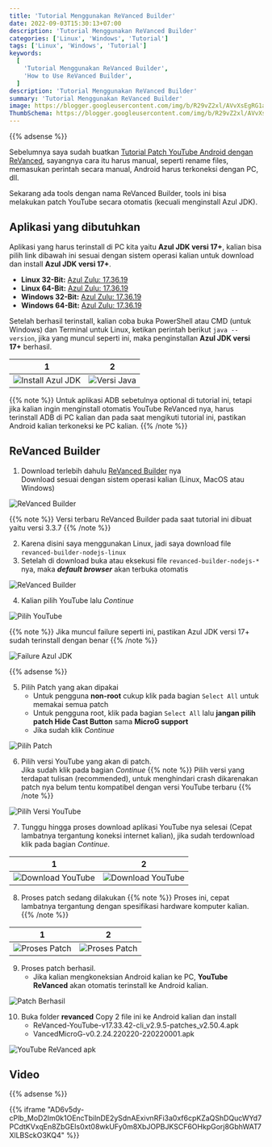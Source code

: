 ```yaml
---
title: 'Tutorial Menggunakan ReVanced Builder'
date: 2022-09-03T15:30:13+07:00
description: 'Tutorial Menggunakan ReVanced Builder'
categories: ['Linux', 'Windows', 'Tutorial']
tags: ['Linux', 'Windows', 'Tutorial']
keywords:
  [
    'Tutorial Menggunakan ReVanced Builder',
    'How to Use ReVanced Builder',
  ]
description: 'Tutorial Menggunakan ReVanced Builder'
summary: 'Tutorial Menggunakan ReVanced Builder'
image: https://blogger.googleusercontent.com/img/b/R29vZ2xl/AVvXsEgRG1aqNJ299j2-lxVdxy0A5AQgPkya57k12PBkasFj1rjaG964AAkvRdqkduF5W7IsCbk-J6pdZLtzz282SsOzTE_FbYNkRA_oQzzCTl7IZre891a-n6kS2b5Ljzfsq5QuPTeuNaQ8ocTBEUtsFdt9G_6NpgKm0GW0fvozrl6MGYooetKcam6xWRa8LIdC/s80-rw/revanced-logo.jpg
ThumbSchema: https://blogger.googleusercontent.com/img/b/R29vZ2xl/AVvXsEgRG1aqNJ299j2-lxVdxy0A5AQgPkya57k12PBkasFj1rjaG964AAkvRdqkduF5W7IsCbk-J6pdZLtzz282SsOzTE_FbYNkRA_oQzzCTl7IZre891a-n6kS2b5Ljzfsq5QuPTeuNaQ8ocTBEUtsFdt9G_6NpgKm0GW0fvozrl6MGYooetKcam6xWRa8LIdC/s0-rw/revanced-logo.jpg
---
```


{{% adsense %}}

Sebelumnya saya sudah buatkan [Tutorial Patch YouTube Android dengan ReVanced](/tutorial-patch-youtube-android-dengan-revanced/), sayangnya cara itu harus manual, seperti rename files, memasukan perintah secara manual, Android harus terkoneksi dengan PC, dll.

Sekarang ada tools dengan nama ReVanced Builder, tools ini bisa melakukan patch YouTube secara otomatis (kecuali menginstall Azul JDK).

## Aplikasi yang dibutuhkan
Aplikasi yang harus terinstall di PC kita yaitu **Azul JDK versi 17+**, kalian bisa pilih link dibawah ini sesuai dengan sistem operasi kalian untuk download dan install **Azul JDK versi 17+**.

* **Linux 32-Bit:** [Azul Zulu: 17.36.19](https://www.azul.com/downloads/?version=java-17-lts&os=linux&architecture=x86-32-bit&package=jdk)
* **Linux 64-Bit:** [Azul Zulu: 17.36.19](https://www.azul.com/downloads/?version=java-17-lts&os=linux&architecture=x86-64-bit&package=jdk)
* **Windows 32-Bit:** [Azul Zulu: 17.36.19](https://www.azul.com/downloads/?version=java-17-lts&os=windows&architecture=x86-32-bit&package=jdk)
* **Windows 64-Bit:** [Azul Zulu: 17.36.19](https://www.azul.com/downloads/?version=java-17-lts&os=windows&architecture=x86-64-bit&package=jdk)

Setelah berhasil terinstall, kalian coba buka PowerShell atau CMD (untuk Windows) dan Terminal untuk Linux, ketikan perintah berikut `java --version`, jika yang muncul seperti ini, maka penginstallan **Azul JDK versi 17+** berhasil.

1             |  2
:-------------------------:|:-------------------------:
![Install Azul JDK](https://blogger.googleusercontent.com/img/b/R29vZ2xl/AVvXsEiJ6a9Zp9PJ8iSUlEELHCNhj5k2fIuY2vtnIQhKcHgAdvgVeaKqkjTpvm5ZrPJ-d2vudfYFsIQD7WXPrpAwWFbArse1X4g7-m8f9y7_ycTyqulVc9mymC_DQP0I_Kz_lCs68sP5ZqSrP7Lh_An36GmMpQ-3rEL63SQpvWSQCMtlkgmRt9yOziDiXjF5sMca/s0-rw/rmdhnreza.my.id.tutorial.revanced.builder.2.jpg) | ![Versi Java](https://blogger.googleusercontent.com/img/b/R29vZ2xl/AVvXsEg988ZrCOwLzGkO-a0SL2LvoJez7DNX3IMJxFOizigllZfLjrKCDzIFb5U5WmXOP9w2mZNneT7LLos2DVvECxamRdW12U7o80YjDj8KRqmM0JkR24BozJ8LD3ZkuPJjHN1HNRSlZxjjie9kiJ4JvJDypwlmUc3auHwn4HrClRhUVzYWbWL6Jp9ykRYD5BMf/s0-rw/rmdhnreza.my.id.tutorial.revanced.builder.3.jpg)

{{% note %}} Untuk aplikasi ADB sebetulnya optional di tutorial ini, tetapi jika kalian ingin menginstall otomatis YouTube ReVanced nya, harus terinstall ADB di PC kalian dan pada saat mengikuti tutorial ini, pastikan Android kalian terkoneksi ke PC kalian. {{% /note %}}

## ReVanced Builder

1. Download terlebih dahulu [ReVanced Builder](https://github.com/reisxd/revanced-builder/releases/latest) nya\
   Download sesuai dengan sistem operasi kalian (Linux, MacOS atau Windows)

![ReVanced Builder](https://blogger.googleusercontent.com/img/b/R29vZ2xl/AVvXsEgolTQec1Z_K4SJ7F0RAK7q-U8Q8Slj_mkUOWk1Hjg6VMjvysp6s1_8B-3zs8383odiUQ4Jw69mfnNh5Ex6sGsYCusZzlraQmKIEU11EMjkN6pkYSB2KiVTPo1fGjrMPZBwfITx_ISxqEp-bMZkAhYspu1h2QqBDOeMM-B9CMoEjYcCeGMJSLYZNuF0hT3O/s0-rw/rmdhnreza.my.id.tutorial.revanced.builder.1.jpg)

{{% note %}} Versi terbaru ReVanced Builder pada saat tutorial ini dibuat yaitu versi 3.3.7 {{% /note %}}

2. Karena disini saya menggunakan Linux, jadi saya download file `revanced-builder-nodejs-linux`
3. Setelah di download buka atau eksekusi file `revanced-builder-nodejs-*` nya, maka ***default browser*** akan terbuka otomatis

![ReVanced Builder](https://blogger.googleusercontent.com/img/b/R29vZ2xl/AVvXsEie1bznpJ9YI75LcdpHbZca8_jwjEOTAmbn2VBzMX7ZrYrS56HsV_iebXFoxkDKjX9m3OJbQFYl3zYuRSB6l0ax1ADy25YF0NA9sOhOrLg-GaW5F5WBISETSYq5oprW4v4ahRwlvmgMAJDIrz00ptbPv-oKTxXY5VCdW4OMY-99S5RlYz6qZmdYZ2FSoDj0/s0-rw/rmdhnreza.my.id.tutorial.revanced.builder.4.jpg)

4. Kalian pilih YouTube lalu *Continue*

![Pilih YouTube](https://blogger.googleusercontent.com/img/b/R29vZ2xl/AVvXsEgmIG3UQhcaNecHjrQyTziusr20XnqrskxCH2h5KHKFc9CXy4P7T6cHNN5gzGKPtLHKcHoCbK-5HO4-S29BmmOYmpRyqzMhy1Bg-WoZzS_9EHPs8QlWgSpbjkGOu2n0Jm8CZl-vOlzfnAj4RfP53syhTuoo_XAy_-aHTYGyfJryFq-b2AW-DVYQuyfdXSUd/s0-rw/rmdhnreza.my.id.tutorial.revanced.builder.5.jpg)

{{% note %}} Jika muncul failure seperti ini, pastikan Azul JDK versi 17+ sudah terinstall dengan benar {{% /note %}}

![Failure Azul JDK](https://blogger.googleusercontent.com/img/b/R29vZ2xl/AVvXsEhhb4qBFbd1Ukz361flrAqOwXJ_8iKLLEL916uqZjilsvk_tOmMjybWHggzKIij0mGeDPI5qZFnseSdNdxCQUhA_iwdAKen04r8swjlp0wUxMct6AK5SIxo2mQ107pQYWjzS3vzgsU7l54mON9zXNmjKE8rOCl6-vqECK9oL9TWNVcmr-zNpO5LjTcuH75E/s0-rw/rmdhnreza.my.id.tutorial.revanced.builder.6.jpg)

{{% adsense %}}

5. Pilih Patch yang akan dipakai
   * Untuk pengguna **non-root** cukup klik pada bagian `Select All` untuk memakai semua patch
   * Untuk pengguna root, klik pada bagian `Select All` lalu **jangan pilih patch Hide Cast Button** sama **MicroG support**
   * Jika sudah klik *Continue*

![Pilih Patch](https://blogger.googleusercontent.com/img/b/R29vZ2xl/AVvXsEhbRyV1dv4Na59sQl3Cs9Yz4ZsWM3WDll81m0CQSdVxquuYNCbQK258S0Lu-3q3G5sFOnqUXdTu46e_7VbZWcKup-45sxztVjvvhHlTtQKPf5jcBWvUiGY3lzmciFUMVfiwgz8jjLEZi2dEBnSy6XzV-E689S7KXpHuyQdMVPnQSa58udZsPdtm6fGqMaSj/s0-rw/rmdhnreza.my.id.tutorial.revanced.builder.7.jpg)

6. Pilih versi YouTube yang akan di patch.\
   Jika sudah klik pada bagian *Continue*
{{% note %}} Pilih versi yang terdapat tulisan (recommended), untuk menghindari crash dikarenakan patch nya belum tentu kompatibel dengan versi YouTube terbaru {{% /note %}}

![Pilih Versi YouTube](https://blogger.googleusercontent.com/img/b/R29vZ2xl/AVvXsEgHrOamhFj9CPJyB6emZICm7nroLyCX_lGKBR2p8qHYjLYyjGntljxS3cLFTWnxbYE7u1IzrFab624sTT-q23kJ3AqHY2wh0Z_xrdtKCfyX2_O7PGNkNmoFb3sqWtuHZXKVbdX7AfVEKri2_6bawMpou2kLPeKT89uSUjNx27H1qb17qt-r87TcR12fraIA/s0-rw/rmdhnreza.my.id.tutorial.revanced.builder.8.jpg)

7. Tunggu hingga proses download aplikasi YouTube nya selesai (Cepat lambatnya tergantung koneksi internet kalian), jika sudah terdownload klik pada bagian *Continue*.

1             |  2
:-------------------------:|:-------------------------:
![Download YouTube](https://blogger.googleusercontent.com/img/b/R29vZ2xl/AVvXsEiA9cplb-BxNjBAwMhunYkTiooQFw51tQI0AveU5W5NO5MLLBryBKb43z5_M317IozL6wZvYiaAS_s5wDcdchfOtSGOdtKOXmJ50tby89KDwvc3JCmgJxk6rsEnzU_tML0lZ2p9V2IeXwmoIkBE1VPdEXD2JdM5bri8X4dAz2aVb9mBE9RKmfSwp8LDMUFo/s0-rw/rmdhnreza.my.id.tutorial.revanced.builder.9.jpg) | ![Download YouTube](https://blogger.googleusercontent.com/img/b/R29vZ2xl/AVvXsEgm4LWlD2blHLNaHIyx8qTqS9osUingQyVkU2xIZ17rjeTp9E4BXpHkQdTj3JdrUfU1dwrwZ7VsmeHb0zCrbdmyQyW-UHKYhEBs3um-yvqek1P8NNvcg4s5eDuab1vxNOkSE-VTWhd9o8pJjGi-TXPZwOxHztEPpSItg5Z8ymyPZmSr82jmX5Qp92kB9xwS/s0-rw/rmdhnreza.my.id.tutorial.revanced.builder.10.jpg)

8. Proses patch sedang dilakukan
{{% note %}} Proses ini, cepat lambatnya tergantung dengan spesifikasi hardware komputer kalian. {{% /note %}}

1             |  2
:-------------------------:|:-------------------------:
![Proses Patch](https://blogger.googleusercontent.com/img/b/R29vZ2xl/AVvXsEh2mt9L3XY6JeKDlLbiMv-0msI9o3qUwSjQHqRyR1lQC4RBhlTYHbVrKyCm_DJK_xXEXxcX2XsB2e-bvCiT3CZE9Lnvnup4oQJDuLT0zt6wFHVxUJy7v7Sejnzom1YgV1SYdE1SVB7ZG-h_q06AgMl-bJJnucvDti4KhOUZ2omcxGEIWSF8V66ugPOMVeSe/s0-rw/rmdhnreza.my.id.tutorial.revanced.builder.11.jpg) | ![Proses Patch](https://blogger.googleusercontent.com/img/b/R29vZ2xl/AVvXsEgmrXrjbhSqFFbDlmoPmcd-0x7G6XhVpzm1hmJy52-DC-6ocW6dApipZdtmSqqwWufdvEXIPlI8FhOaI-32Krdcoll-R_lpheS1DxXODtwt69P5LqizKLCwgw-j4LOLF6JaDrQxPGspp8HO6UX-MLVLsLQLxgSpLH5MjDAh5-YeK9wokLIZnPp5L0GMk0Al/s0-rw/rmdhnreza.my.id.tutorial.revanced.builder.12.jpg)

9. Proses patch berhasil.
   * Jika kalian mengkoneksian Android kalian ke PC, **YouTube ReVanced** akan otomatis terinstall ke Android kalian.

![Patch Berhasil](https://blogger.googleusercontent.com/img/b/R29vZ2xl/AVvXsEgo4mMm4oTw5IRZxClw8UtQ2Km_G1SELGId53Ie1V5O4EMR6dqRzC9Av457RVXAvVFn0oEyqomAx2IqnsTWnCbKm6zoXQhiXgZy7qrcbujJ-ZvPrT4NAGDMq-mhrZrbbXQrKnhJW6thoc0iFpEafFNEeSRfqF7Scdr4pKniKMmLmR-NMzOYQPdRKmq_w5E7/s0-rw/rmdhnreza.my.id.tutorial.revanced.builder.13.jpg)

10. Buka folder **revanced** Copy 2 file ini ke Android kalian dan install
    * ReVanced-YouTube-v17.33.42-cli_v2.9.5-patches_v2.50.4.apk
    * VancedMicroG-v0.2.24.220220-220220001.apk

![YouTube ReVanced apk](https://blogger.googleusercontent.com/img/b/R29vZ2xl/AVvXsEiGwPuEMAWZhePWfLrb7BS3-JBF7z7Ds8IOqpK0u50bmtMWEItit0yX-dwNIVwvdYoIrrhO7rbDvx6bVM81N4UyP-b0XbYs8oK8nxInqwwlgwkTlCfrv7Vz7Ei6UTVF02qL8BX9f9Blm_UVEpNmAs5p04svxqSVz0M9uePLMLnMpHpKJoYO_bt6212P0wlw/s0-rw/rmdhnreza.my.id.tutorial.revanced.builder.14.jpg)

## Video

{{% adsense %}}

{{% iframe "AD6v5dy-cPlb_MoD2Im0k1OEncTbilnDE2ySdnAExivnRFi3a0xf6cpKZaQShDQucWYd7PCdtKVxqEn8ZbGEIs0xt08wkUFy0m8XbJOPBJKSCF6OHkpGorj8GbhWAT7XlLBSckO3KQ4" %}}